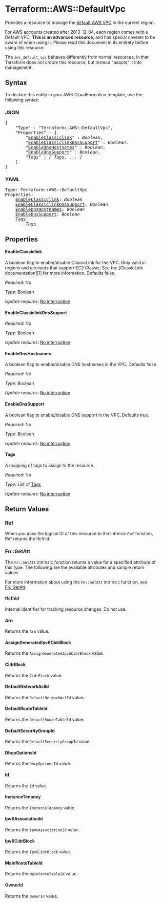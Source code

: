 # Terraform::AWS::DefaultVpc

Provides a resource to manage the [default AWS VPC](http://docs.aws.amazon.com/AmazonVPC/latest/UserGuide/default-vpc.html)
in the current region.

For AWS accounts created after 2013-12-04, each region comes with a Default VPC.
**This is an advanced resource**, and has special caveats to be aware of when
using it. Please read this document in its entirety before using this resource.

The `aws_default_vpc` behaves differently from normal resources, in that
Terraform does not _create_ this resource, but instead "adopts" it
into management.

## Syntax

To declare this entity in your AWS CloudFormation template, use the following syntax:

### JSON

<pre>
{
    "Type" : "Terraform::AWS::DefaultVpc",
    "Properties" : {
        "<a href="#enableclassiclink" title="EnableClassiclink">EnableClassiclink</a>" : <i>Boolean</i>,
        "<a href="#enableclassiclinkdnssupport" title="EnableClassiclinkDnsSupport">EnableClassiclinkDnsSupport</a>" : <i>Boolean</i>,
        "<a href="#enablednshostnames" title="EnableDnsHostnames">EnableDnsHostnames</a>" : <i>Boolean</i>,
        "<a href="#enablednssupport" title="EnableDnsSupport">EnableDnsSupport</a>" : <i>Boolean</i>,
        "<a href="#tags" title="Tags">Tags</a>" : <i>[ <a href="tags.md">Tags</a>, ... ]</i>
    }
}
</pre>

### YAML

<pre>
Type: Terraform::AWS::DefaultVpc
Properties:
    <a href="#enableclassiclink" title="EnableClassiclink">EnableClassiclink</a>: <i>Boolean</i>
    <a href="#enableclassiclinkdnssupport" title="EnableClassiclinkDnsSupport">EnableClassiclinkDnsSupport</a>: <i>Boolean</i>
    <a href="#enablednshostnames" title="EnableDnsHostnames">EnableDnsHostnames</a>: <i>Boolean</i>
    <a href="#enablednssupport" title="EnableDnsSupport">EnableDnsSupport</a>: <i>Boolean</i>
    <a href="#tags" title="Tags">Tags</a>: <i>
      - <a href="tags.md">Tags</a></i>
</pre>

## Properties

#### EnableClassiclink

A boolean flag to enable/disable ClassicLink
for the VPC. Only valid in regions and accounts that support EC2 Classic.
See the [ClassicLink documentation][1] for more information. Defaults false.

_Required_: No

_Type_: Boolean

_Update requires_: [No interruption](https://docs.aws.amazon.com/AWSCloudFormation/latest/UserGuide/using-cfn-updating-stacks-update-behaviors.html#update-no-interrupt)

#### EnableClassiclinkDnsSupport

_Required_: No

_Type_: Boolean

_Update requires_: [No interruption](https://docs.aws.amazon.com/AWSCloudFormation/latest/UserGuide/using-cfn-updating-stacks-update-behaviors.html#update-no-interrupt)

#### EnableDnsHostnames

A boolean flag to enable/disable DNS hostnames in the VPC. Defaults false.

_Required_: No

_Type_: Boolean

_Update requires_: [No interruption](https://docs.aws.amazon.com/AWSCloudFormation/latest/UserGuide/using-cfn-updating-stacks-update-behaviors.html#update-no-interrupt)

#### EnableDnsSupport

A boolean flag to enable/disable DNS support in the VPC. Defaults true.

_Required_: No

_Type_: Boolean

_Update requires_: [No interruption](https://docs.aws.amazon.com/AWSCloudFormation/latest/UserGuide/using-cfn-updating-stacks-update-behaviors.html#update-no-interrupt)

#### Tags

A mapping of tags to assign to the resource.

_Required_: No

_Type_: List of <a href="tags.md">Tags</a>

_Update requires_: [No interruption](https://docs.aws.amazon.com/AWSCloudFormation/latest/UserGuide/using-cfn-updating-stacks-update-behaviors.html#update-no-interrupt)

## Return Values

### Ref

When you pass the logical ID of this resource to the intrinsic `Ref` function, Ref returns the tfcfnid.

### Fn::GetAtt

The `Fn::GetAtt` intrinsic function returns a value for a specified attribute of this type. The following are the available attributes and sample return values.

For more information about using the `Fn::GetAtt` intrinsic function, see [Fn::GetAtt](https://docs.aws.amazon.com/AWSCloudFormation/latest/UserGuide/intrinsic-function-reference-getatt.html).

#### tfcfnid

Internal identifier for tracking resource changes. Do not use.

#### Arn

Returns the <code>Arn</code> value.

#### AssignGeneratedIpv6CidrBlock

Returns the <code>AssignGeneratedIpv6CidrBlock</code> value.

#### CidrBlock

Returns the <code>CidrBlock</code> value.

#### DefaultNetworkAclId

Returns the <code>DefaultNetworkAclId</code> value.

#### DefaultRouteTableId

Returns the <code>DefaultRouteTableId</code> value.

#### DefaultSecurityGroupId

Returns the <code>DefaultSecurityGroupId</code> value.

#### DhcpOptionsId

Returns the <code>DhcpOptionsId</code> value.

#### Id

Returns the <code>Id</code> value.

#### InstanceTenancy

Returns the <code>InstanceTenancy</code> value.

#### Ipv6AssociationId

Returns the <code>Ipv6AssociationId</code> value.

#### Ipv6CidrBlock

Returns the <code>Ipv6CidrBlock</code> value.

#### MainRouteTableId

Returns the <code>MainRouteTableId</code> value.

#### OwnerId

Returns the <code>OwnerId</code> value.

